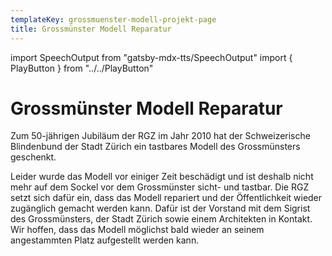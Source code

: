 ```yaml
---
templateKey: grossmuenster-modell-projekt-page
title: Grossmünster Modell Reparatur
---
```

import SpeechOutput from "gatsby-mdx-tts/SpeechOutput"
import { PlayButton } from "../../PlayButton"

<SpeechOutput id="projekt-grossmuenster-modell-reparatur" customPlayButton={PlayButton}>

# Grossmünster Modell Reparatur

Zum 50-jährigen Jubiläum der RGZ im Jahr 2010 hat der Schweizerische Blindenbund der Stadt Zürich ein tastbares Modell des Grossmünsters geschenkt. 

Leider wurde das Modell vor einiger Zeit beschädigt und ist deshalb nicht mehr auf dem Sockel vor dem Grossmünster sicht- und tastbar. Die RGZ setzt sich dafür ein, dass das Modell repariert und der Öffentlichkeit wieder zugänglich gemacht werden kann. Dafür ist der Vorstand mit dem Sigrist des Grossmünsters, der Stadt Zürich sowie einem Architekten in Kontakt. Wir hoffen, dass das Modell möglichst bald wieder an seinem angestammten Platz aufgestellt werden kann. 

</SpeechOutput>